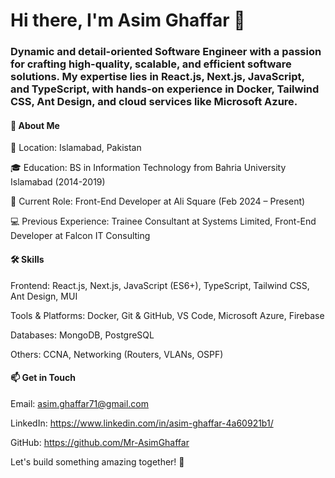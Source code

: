 # Hi there, I'm Asim Ghaffar 👋

### Dynamic and detail-oriented Software Engineer with a passion for crafting high-quality, scalable, and efficient software solutions. My expertise lies in React.js, Next.js, JavaScript, and TypeScript, with hands-on experience in Docker, Tailwind CSS, Ant Design, and cloud services like Microsoft Azure.

#### 🚀 About Me

📍 Location: Islamabad, Pakistan

🎓 Education: BS in Information Technology from Bahria University Islamabad (2014-2019)

💼 Current Role: Front-End Developer at Ali Square (Feb 2024 – Present)

💻 Previous Experience: Trainee Consultant at Systems Limited, Front-End Developer at Falcon IT Consulting

#### 🛠️ Skills

Frontend: React.js, Next.js, JavaScript (ES6+), TypeScript, Tailwind CSS, Ant Design, MUI

Tools & Platforms: Docker, Git & GitHub, VS Code, Microsoft Azure, Firebase

Databases: MongoDB, PostgreSQL

Others: CCNA, Networking (Routers, VLANs, OSPF)

#### 📫 Get in Touch

Email: asim.ghaffar71@gmail.com

LinkedIn: https://www.linkedin.com/in/asim-ghaffar-4a60921b1/

GitHub: https://github.com/Mr-AsimGhaffar

Let's build something amazing together! 🚀

